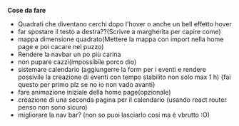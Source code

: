 **Cose da fare**
- Quadrati che diventano cerchi dopo l'hover o anche un bell effetto hover
- far spostare il testo a destra??(Scrivre a margherita per capire come)
- mappa dimensione quadrato(Mettere la mappa con import nella home page e poi cacare nel puzzo)
- Rendere la navbar un po più carina
- non pupare cazzi(impossibile porco dio)
- sistemare calendario (aggiungerre la form per i eventi e rendere possivile la creazione di eventi con tempo stabilito non solo max 1 h) {fai questo per primo plz se no io non vado avanti}
- fare animazione iniziale della home page(opzionale)
- creazione di una seconda pagina per il calendario (usando react router penso non sono sicuro)
- migliorare la nav bar? (non so puoi lasciarlo cosi ma è vbrutto :O)

